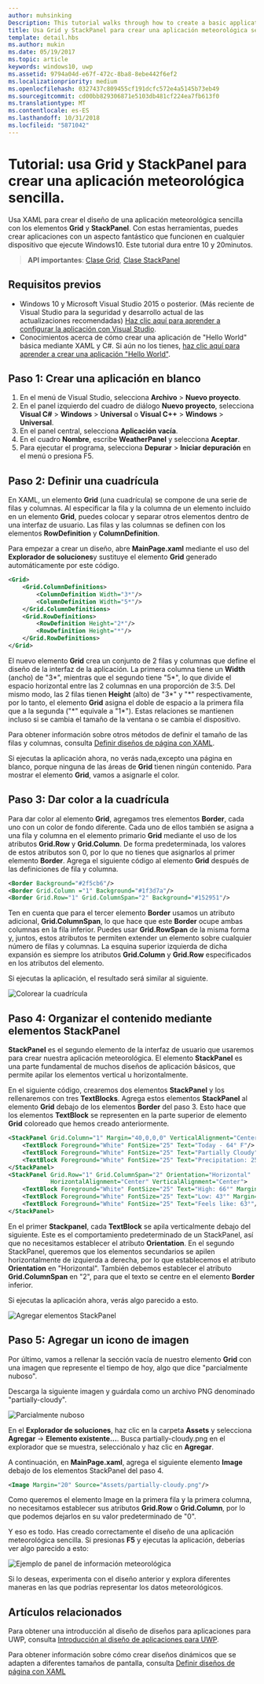 ```yaml
---
author: muhsinking
Description: This tutorial walks through how to create a basic application user interface. It explains and demonstrates the use of Grid and StackPanel, two of the most common XAML elements.
title: Usa Grid y StackPanel para crear una aplicación meteorológica sencilla.
template: detail.hbs
ms.author: mukin
ms.date: 05/19/2017
ms.topic: article
keywords: windows10, uwp
ms.assetid: 9794a04d-e67f-472c-8ba8-8ebe442f6ef2
ms.localizationpriority: medium
ms.openlocfilehash: 0327437c809455cf191dcfc572e4a5145b73eb49
ms.sourcegitcommit: cd00bb829306871e5103db481cf224ea7fb613f0
ms.translationtype: MT
ms.contentlocale: es-ES
ms.lasthandoff: 10/31/2018
ms.locfileid: "5871042"
---
```

# <a name="tutorial-use-grid-and-stackpanel-to-create-a-simple-weather-app"></a>Tutorial: usa Grid y StackPanel para crear una aplicación meteorológica sencilla.

Usa XAML para crear el diseño de una aplicación meteorológica sencilla con los elementos **Grid** y **StackPanel**. Con estas herramientas, puedes crear aplicaciones con un aspecto fantástico que funcionen en cualquier dispositivo que ejecute Windows10. Este tutorial dura entre 10 y 20minutos.

> **API importantes**: [Clase Grid](https://docs.microsoft.com/en-us/uwp/api/windows.ui.xaml.controls.grid), [Clase StackPanel](https://docs.microsoft.com/en-us/uwp/api/windows.ui.xaml.controls.stackpanel)

## <a name="prerequisites"></a>Requisitos previos
- Windows 10 y Microsoft Visual Studio 2015 o posterior. (Más reciente de Visual Studio para la seguridad y desarrollo actual de las actualizaciones recomendadas) [Haz clic aquí para aprender a configurar la aplicación con Visual Studio](../../get-started/get-set-up.md).
- Conocimientos acerca de cómo crear una aplicación de "Hello World" básica mediante XAML y C#. Si aún no los tienes, [haz clic aquí para aprender a crear una aplicación "Hello World"](https://msdn.microsoft.com/windows/uwp/get-started/create-a-hello-world-app-xaml-universal).

## <a name="step-1-create-a-blank-app"></a>Paso 1: Crear una aplicación en blanco
1. En el menú de Visual Studio, selecciona **Archivo** > **Nuevo proyecto**.
2. En el panel izquierdo del cuadro de diálogo **Nuevo proyecto**, selecciona **Visual C#** > **Windows** > **Universal** o **Visual C++** > **Windows** > **Universal**.
3. En el panel central, selecciona **Aplicación vacía**.
4. En el cuadro **Nombre**, escribe **WeatherPanel** y selecciona **Aceptar**.
5. Para ejecutar el programa, selecciona **Depurar** > **Iniciar depuración** en el menú o presiona F5.

## <a name="step-2-define-a-grid"></a>Paso 2: Definir una cuadrícula
En XAML, un elemento **Grid** (una cuadrícula) se compone de una serie de filas y columnas. Al especificar la fila y la columna de un elemento incluido en un elemento **Grid**, puedes colocar y separar otros elementos dentro de una interfaz de usuario. Las filas y las columnas se definen con los elementos **RowDefinition** y **ColumnDefinition**.

Para empezar a crear un diseño, abre **MainPage.xaml** mediante el uso del **Explorador de soluciones**y sustituye el elemento **Grid** generado automáticamente por este código.

```xml
<Grid>
    <Grid.ColumnDefinitions>
        <ColumnDefinition Width="3*"/>
        <ColumnDefinition Width="5*"/>
    </Grid.ColumnDefinitions>
    <Grid.RowDefinitions>
        <RowDefinition Height="2*"/>
        <RowDefinition Height="*"/>
    </Grid.RowDefinitions>
</Grid>
```

El nuevo elemento **Grid** crea un conjunto de 2 filas y columnas que define el diseño de la interfaz de la aplicación. La primera columna tiene un **Width** (ancho) de "3\*", mientras que el segundo tiene "5\*", lo que divide el espacio horizontal entre las 2 columnas en una proporción de 3:5. Del mismo modo, las 2 filas tienen **Height** (alto) de "3\*" y "\*" respectivamente, por lo tanto, el elemento **Grid** asigna el doble de espacio a la primera fila que a la segunda ("\*" equivale a "1\*"). Estas relaciones se mantienen incluso si se cambia el tamaño de la ventana o se cambia el dispositivo.

Para obtener información sobre otros métodos de definir el tamaño de las filas y columnas, consulta [Definir diseños de página con XAML](https://msdn.microsoft.com/windows/uwp/layout/layouts-with-xaml#layout-properties).

Si ejecutas la aplicación ahora, no verás nada,excepto una página en blanco, porque ninguna de las áreas de **Grid** tienen ningún contenido. Para mostrar el elemento **Grid**, vamos a asignarle el color.

## <a name="step-3-color-the-grid"></a>Paso 3: Dar color a la cuadrícula
Para dar color al elemento **Grid**, agregamos tres elementos **Border**, cada uno con un color de fondo diferente. Cada uno de ellos también se asigna a una fila y columna en el elemento primario **Grid** mediante el uso de los atributos **Grid.Row** y **Grid.Column**. De forma predeterminada, los valores de estos atributos son 0, por lo que no tienes que asignarlos al primer elemento **Border**. Agrega el siguiente código al elemento **Grid** después de las definiciones de fila y columna.

```xml
<Border Background="#2f5cb6"/>
<Border Grid.Column ="1" Background="#1f3d7a"/>
<Border Grid.Row="1" Grid.ColumnSpan="2" Background="#152951"/>
```

Ten en cuenta que para el tercer elemento **Border** usamos un atributo adicional, **Grid.ColumnSpan**, lo que hace que este **Border** ocupe ambas columnas en la fila inferior. Puedes usar **Grid.RowSpan** de la misma forma y, juntos, estos atributos te permiten extender un elemento sobre cualquier número de filas y columnas. La esquina superior izquierda de dicha expansión es siempre los atributos **Grid.Column** y **Grid.Row** especificados en los atributos del elemento.

Si ejecutas la aplicación, el resultado será similar al siguiente.

![Colorear la cuadrícula](images/grid-weather-1.png)

## <a name="step-4-organize-content-by-using-stackpanel-elements"></a>Paso 4: Organizar el contenido mediante elementos StackPanel
**StackPanel** es el segundo elemento de la interfaz de usuario que usaremos para crear nuestra aplicación meteorológica. El elemento **StackPanel** es una parte fundamental de muchos diseños de aplicación básicos, que permite apilar los elementos vertical u horizontalmente.

En el siguiente código, crearemos dos elementos **StackPanel** y los rellenaremos con tres **TextBlocks**. Agrega estos elementos **StackPanel** al elemento **Grid** debajo de los elementos **Border** del paso 3. Esto hace que los elementos **TextBlock** se representen en la parte superior de elemento **Grid** coloreado que hemos creado anteriormente.

```xml
<StackPanel Grid.Column="1" Margin="40,0,0,0" VerticalAlignment="Center">
    <TextBlock Foreground="White" FontSize="25" Text="Today - 64° F"/>
    <TextBlock Foreground="White" FontSize="25" Text="Partially Cloudy"/>
    <TextBlock Foreground="White" FontSize="25" Text="Precipitation: 25%"/>
</StackPanel>
<StackPanel Grid.Row="1" Grid.ColumnSpan="2" Orientation="Horizontal"
            HorizontalAlignment="Center" VerticalAlignment="Center">
    <TextBlock Foreground="White" FontSize="25" Text="High: 66°" Margin="0,0,20,0"/>
    <TextBlock Foreground="White" FontSize="25" Text="Low: 43°" Margin="0,0,20,0"/>
    <TextBlock Foreground="White" FontSize="25" Text="Feels like: 63°"/>
</StackPanel>
```

En el primer **Stackpanel**, cada **TextBlock** se apila verticalmente debajo del siguiente. Este es el comportamiento predeterminado de un StackPanel, así que no necesitamos establecer el atributo **Orientation**. En el segundo StackPanel, queremos que los elementos secundarios se apilen horizontalmente de izquierda a derecha, por lo que establecemos el atributo **Orientation** en "Horizontal". También debemos establecer el atributo **Grid.ColumnSpan** en "2", para que el texto se centre en el elemento **Border** inferior.

Si ejecutas la aplicación ahora, verás algo parecido a esto.

![Agregar elementos StackPanel](images/grid-weather-2.png)

## <a name="step-5-add-an-image-icon"></a>Paso 5: Agregar un icono de imagen

Por último, vamos a rellenar la sección vacía de nuestro elemento **Grid** con una imagen que represente el tiempo de hoy, algo que dice "parcialmente nuboso".

Descarga la siguiente imagen y guárdala como un archivo PNG denominado "partially-cloudy".

![Parcialmente nuboso](images/partially-cloudy.PNG)

En el **Explorador de soluciones**, haz clic en la carpeta **Assets** y selecciona **Agregar** -> **Elemento existente...**. Busca partially-cloudy.png en el explorador que se muestra, selecciónalo y haz clic en **Agregar**.

A continuación, en **MainPage.xaml**, agrega el siguiente elemento **Image** debajo de los elementos StackPanel del paso 4.

```xml
<Image Margin="20" Source="Assets/partially-cloudy.png"/>
```

Como queremos el elemento Image en la primera fila y la primera columna, no necesitamos establecer sus atributos **Grid.Row** o **Grid.Column**, por lo que podemos dejarlos en su valor predeterminado de "0".

Y eso es todo. Has creado correctamente el diseño de una aplicación meteorológica sencilla. Si presionas **F5** y ejecutas la aplicación, deberías ver algo parecido a esto:

![Ejemplo de panel de información meteorológica](images/grid-weather-3.PNG)

Si lo deseas, experimenta con el diseño anterior y explora diferentes maneras en las que podrías representar los datos meteorológicos.

## <a name="related-articles"></a>Artículos relacionados
Para obtener una introducción al diseño de diseños para aplicaciones para UWP, consulta [Introducción al diseño de aplicaciones para UWP](https://msdn.microsoft.com/windows/uwp/layout/design-and-ui-intro).

Para obtener información sobre cómo crear diseños dinámicos que se adapten a diferentes tamaños de pantalla, consulta [Definir diseños de página con XAML](https://msdn.microsoft.com/windows/uwp/layout/layouts-with-xaml)
